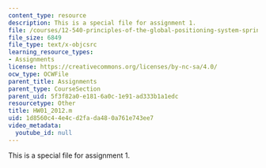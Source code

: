 ```yaml
---
content_type: resource
description: This is a special file for assignment 1.
file: /courses/12-540-principles-of-the-global-positioning-system-spring-2012/1d8560c44e4cd2fada480a761e743ee7_HW01_2012.m
file_size: 6849
file_type: text/x-objcsrc
learning_resource_types:
- Assignments
license: https://creativecommons.org/licenses/by-nc-sa/4.0/
ocw_type: OCWFile
parent_title: Assignments
parent_type: CourseSection
parent_uid: 5f3f82a0-e181-6a0c-1e91-ad333b1a1edc
resourcetype: Other
title: HW01_2012.m
uid: 1d8560c4-4e4c-d2fa-da48-0a761e743ee7
video_metadata:
  youtube_id: null
---
```

This is a special file for assignment 1.
